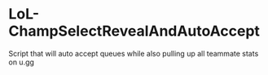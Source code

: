 # LoL-ChampSelectRevealAndAutoAccept

Script that will auto accept queues while also pulling up all teammate stats on u.gg 

